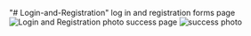 "# Login-and-Registration" 
log in and registration forms page
![Login and Registration photo](https://github.com/user-attachments/assets/ee9f40af-eddd-444c-8a6d-fbd9bc144098)
success page
![success photo](https://github.com/user-attachments/assets/2def4222-732c-4bcf-80b2-bd810d044025)
